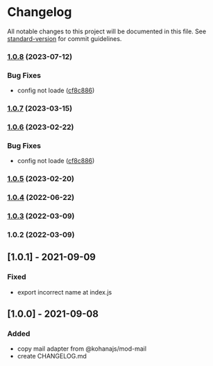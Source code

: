 # Changelog

All notable changes to this project will be documented in this file. See [standard-version](https://github.com/conventional-changelog/standard-version) for commit guidelines.

### [1.0.8](https://gitlab.com/kohana-js/proposals/level0/mod-mail-adpater/compare/v1.0.5...v1.0.8) (2023-07-12)


### Bug Fixes

* config not loade ([cf8c886](https://gitlab.com/kohana-js/proposals/level0/mod-mail-adpater/commit/cf8c886cec4740997395b144c5c557c3bb3cb06c))

### [1.0.7](https://gitlab.com/kohana-js/proposals/level0/mod-mail-adpater/compare/v1.0.6...v1.0.7) (2023-03-15)

### [1.0.6](https://gitlab.com/kohana-js/proposals/level0/mod-mail-adpater/compare/v1.0.5...v1.0.6) (2023-02-22)


### Bug Fixes

* config not loade ([cf8c886](https://gitlab.com/kohana-js/proposals/level0/mod-mail-adpater/commit/cf8c886cec4740997395b144c5c557c3bb3cb06c))

### [1.0.5](https://gitlab.com/kohana-js/proposals/level0/mod-mail-adpater/compare/v1.0.4...v1.0.5) (2023-02-20)

### [1.0.4](https://gitlab.com/kohana-js/proposals/level0/mod-mail-adpater/compare/v1.0.3...v1.0.4) (2022-06-22)

### [1.0.3](https://gitlab.com/kohana-js/proposals/level0/mod-mail-adpater/compare/v1.0.2...v1.0.3) (2022-03-09)

### 1.0.2 (2022-03-09)

## [1.0.1] - 2021-09-09
### Fixed
- export incorrect name at index.js

## [1.0.0] - 2021-09-08
### Added
- copy mail adapter from @kohanajs/mod-mail
- create CHANGELOG.md
